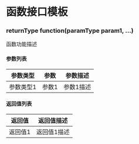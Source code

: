 # 函数接口模板  
### returnType function(paramType param1, ...)
函数功能描述  
#### 参数列表  
|参数类型|参数|参数描述|
|-|-|-|
|参数类型1|参数1|参数1描述|

#### 返回值列表
|返回值|返回值描述|
|-|-|
|返回值1|返回值1描述|

